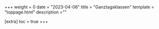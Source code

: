 +++
weight = 0
date = "2023-04-06"
title = "Ganztagsklassen"
template = "toppage.html"
description =""

[extra]
toc = true
+++